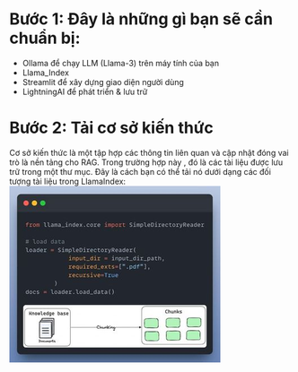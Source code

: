# Bước 1: Đây là những gì bạn sẽ cần chuẩn bị:
- Ollama để chạy LLM (Llama-3) trên máy tính của bạn
- Llama_Index
- Streamlit để xây dựng giao diện người dùng
- LightningAI để phát triển & lưu trữ

# Bước 2: Tải cơ sở kiến thức
Cơ sở kiến thức là một tập hợp các thông tin liên quan và cập nhật đóng vai trò là nền tảng cho RAG. Trong trường hợp này , đó là các tài liệu được lưu trữ trong một thư mục.
Đây là cách bạn có thể tải nó dưới dạng các đối tượng tài liệu trong LlamaIndex:
![alt text](./rag1.jpg)